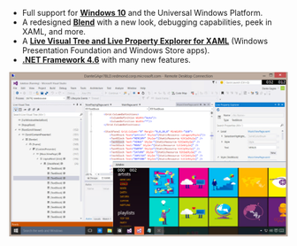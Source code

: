 <properties
    pageTitle="Building for Windows"
    description="Windows 10 and the Universal Windows Platform brings new opportunities for developers across the full range of devices running Windows—from PCs to tablets, phones, HoloLens, Surface Hub, and soon Xbox and Raspberry Pi. Visual Studio contines to deliver the best tools for Windows."
    slug="windows"
    order="400"    
    keywords="visual studio, vs2015, vs, visualstudio, windows, windows 10, universal windows apps, universal windows platform"
/>
 
- Full support for **[Windows 10](windows10)** and the Universal Windows Platform.
- A redesigned **[Blend](windowsblend)** with a new look, debugging capabilities, peek in XAML, and more.
- A **[Live Visual Tree and Live Property Explorer for XAML](xamltooling)** (Windows Presentation Foundation and Windows Store apps).
- **[.NET Framework 4.6](windowsnetfx)** with many new features.


![Building for Windows](_assets/index_example.png)